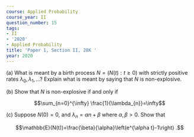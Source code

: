 ```yaml
---
course: Applied Probability
course_year: II
question_number: 15
tags:
- II
- '2020'
- Applied Probability
title: 'Paper 1, Section II, 28K '
year: 2020
---
```




(a) What is meant by a birth process $N=(N(t): t \geqslant 0)$ with strictly positive rates $\lambda_{0}, \lambda_{1}, \ldots ?$ Explain what is meant by saying that $N$ is non-explosive.

(b) Show that $N$ is non-explosive if and only if

$$\sum_{n=0}^{\infty} \frac{1}{\lambda_{n}}=\infty$$

(c) Suppose $N(0)=0$, and $\lambda_{n}=\alpha n+\beta$ where $\alpha, \beta>0$. Show that

$$\mathbb{E}(N(t))=\frac{\beta}{\alpha}\left(e^{\alpha t}-1\right) .$$